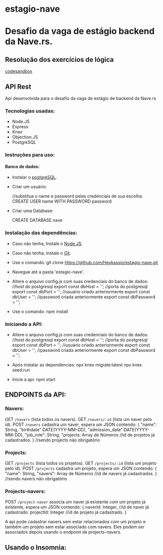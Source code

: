 # estagio-nave

# Desafio da vaga de estágio backend da Nave.rs.

## Resolução dos exercícios de lógica
[codesandbox](https://codesandbox.io/s/teste-estagio-template-forked-s5hn5)

## API Rest
Api desenvolvida para o desafio da vaga de estágio de backend da Nave.rs

### Tecnologias usadas:
* Node.JS
* Express
* Knex
* Objection.JS
* PostgreSQL

### Instruções para uso:

#### Banco de dados:
* Instalar o [postgreSQL](https://www.postgresql.org/download/).
* Criar um usuário:

    //substitua o name e password pelas credenciais de sua escolha.
    CREATE USER name WITH PASSWORD password

* Criar uma Database: 

    CREATE DATABASE nave

### Instalação das dependências:

* Caso não tenha, Instale o [Node.JS](https://nodejs.org/en/download/).
* Caso não tenha, instale o [Git](https://git-scm.com/downloads).
* Use o comando:
    git clone https://github.com/Heykassio/estagio-nave.git

* Navegue até a pasta 'estagio-nave'.
* Altere o arquivo config.js com suas credenciais do banco de dados:
    //host do postgresql
    export const dbHost = '';
    //porta do postgresql
    export const dbPort = '';
    //usuário criado anteriormente
    export const dbUser = '';
    //password criada anteriormente
    export const dbPassword = '';

* Use o comando:
    npm install

### Iniciando a API:

* Altere o arquivo config.js com suas credenciais do banco de dados:
    //host do postgresql
    export const dbHost = '';
    //porta do postgresql
    export const dbPort = '';
    //usuário criado anteriormente
    export const dbUser = '';
    //password criada anteriormente
    export const dbPassword = '';

* Após instalar as dependencias:
    npx knex migrate:latest
    npx knex seed:run

* Inicie a api:
    npm start


## ENDPOINTS da API:

### Navers:
GET `/navers` (lista todos os navers).
GET `/navers/:id` (lista um naver pelo id).
POST `/navers`   cadastra um naver, espera um JSON contendo:
    {
        "name": String, 
        "birthdate":DATE(YYYY-MM-DD),
        "admission_date":DATE(YYYY-MM-DD),
        "job_role": String,
        "projects: Array de Números //id de projetos já cadastrados.
    }
    //sendo projects não obrigatório

### Projects:
GET `/projects` (lista todos os projetos).
GET `/projects/:id` (lista um projeto pelo id).
POST `/projects` cadastra um projeto, espera um JSON contendo:
    {
        "name": String,
        "navers": Array de Números //id de navers já cadastrados.
    }
    //sendo navers não obrigatório

### Projects-navers:
POST `/project-naver` associa um naver já existente com um projeto já existente, espera um JSON contendo:
    {
        naverId: Integer, //id de naver já cadastrado.
        projectId: Integer //id de projeto já cadastrado.
    }
    
A api pode cadastrar navers sem estar relacionados com um projeto e também um projeto sem estar associado com navers. Eles podem ser associados depois usando o endpoint de projects-navers.

## Usando o Insomnia:
